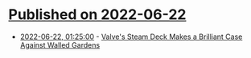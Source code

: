 # [Published on 2022-06-22](index.md)

* [2022-06-22, 01:25:00](https://games.slashdot.org/story/22/06/21/226232/valves-steam-deck-makes-a-brilliant-case-against-walled-gardens?utm_source=rss1.0mainlinkanon&utm_medium=feed) - [Valve's Steam Deck Makes a Brilliant Case Against Walled Gardens](https://games.slashdot.org/story/22/06/21/226232/valves-steam-deck-makes-a-brilliant-case-against-walled-gardens?utm_source=rss1.0mainlinkanon&utm_medium=feed)
